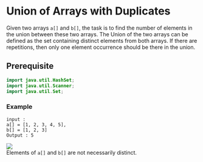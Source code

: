 # Union of Arrays with Duplicates
Given two arrays `a[]` and `b[]`, the task is to find the number of elements in the union between these two arrays. The Union of the two arrays can be defined as the set containing distinct elements from both arrays. If there are repetitions, then only one element occurrence should be there in the union.
## Prerequisite
```java
import java.util.HashSet;
import java.util.Scanner;
import java.util.Set;
```
### Example
```
input :
a[] = [1, 2, 3, 4, 5],
b[] = [1, 2, 3]
Output : 5
```
![](https://img.shields.io/badge/Note-red) <br>
Elements of `a[]` and `b[]` are not necessarily distinct.